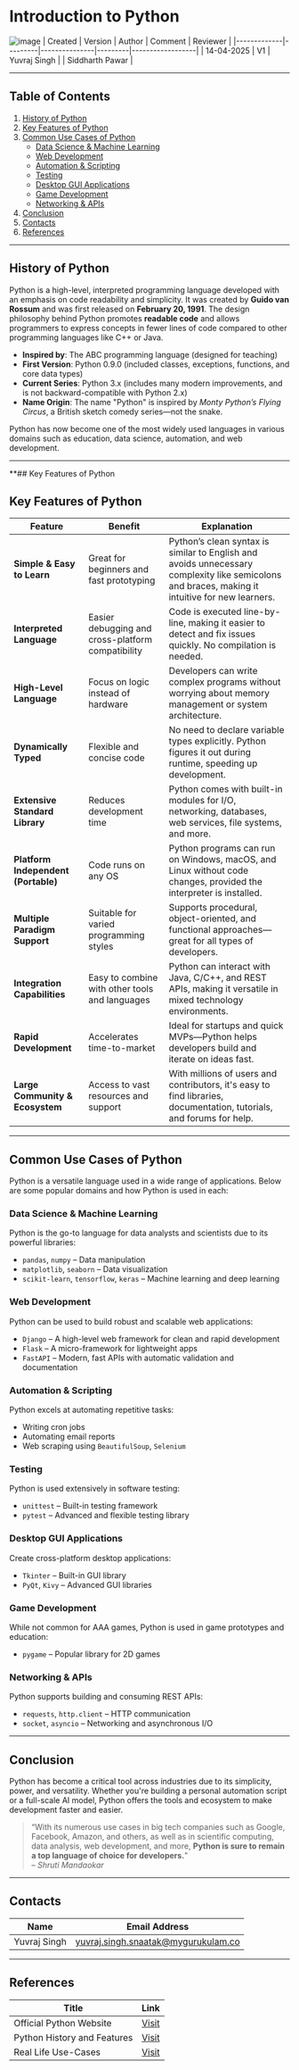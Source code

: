 # Introduction to Python
![image](https://cdn.hashnode.com/res/hashnode/image/upload/v1637422966499/jx6h36yHp.jpeg)
| Created     | Version | Author        | Comment | Reviewer         |
|-------------|---------|---------------|---------|------------------|
| 14-04-2025  | V1      | Yuvraj Singh  |         | Siddharth Pawar  |

---

## **Table of Contents**

1. [History of Python](#history-of-python)  
2. [Key Features of Python](#key-features-of-python)  
3. [Common Use Cases of Python](#common-use-cases-of-python)  
    - [Data Science & Machine Learning](#data-science--machine-learning)  
    - [Web Development](#web-development)  
    - [Automation & Scripting](#automation--scripting)  
    - [Testing](#testing)  
    - [Desktop GUI Applications](#desktop-gui-applications)  
    - [Game Development](#game-development)  
    - [Networking & APIs](#networking--apis)  
4. [Conclusion](#conclusion)  
5. [Contacts](#contacts)  
6. [References](#references)  

---

## History of Python

Python is a high-level, interpreted programming language developed with an emphasis on code readability and simplicity. It was created by **Guido van Rossum** and was first released on **February 20, 1991**. The design philosophy behind Python promotes **readable code** and allows programmers to express concepts in fewer lines of code compared to other programming languages like C++ or Java.

- **Inspired by**: The ABC programming language (designed for teaching)  
- **First Version**: Python 0.9.0 (included classes, exceptions, functions, and core data types)  
- **Current Series**: Python 3.x (includes many modern improvements, and is not backward-compatible with Python 2.x)  
- **Name Origin**: The name "Python" is inspired by *Monty Python’s Flying Circus*, a British sketch comedy series—not the snake.

Python has now become one of the most widely used languages in various domains such as education, data science, automation, and web development.

---

**## Key Features of Python

## Key Features of Python

| **Feature**                          | **Benefit**                                                                 | **Explanation**                                                                                                                                  |
|--------------------------------------|-----------------------------------------------------------------------------|--------------------------------------------------------------------------------------------------------------------------------------------------|
| **Simple & Easy to Learn**           | Great for beginners and fast prototyping                                   | Python’s clean syntax is similar to English and avoids unnecessary complexity like semicolons and braces, making it intuitive for new learners. |
| **Interpreted Language**             | Easier debugging and cross-platform compatibility                          | Code is executed line-by-line, making it easier to detect and fix issues quickly. No compilation is needed.                                     |
| **High-Level Language**              | Focus on logic instead of hardware                                         | Developers can write complex programs without worrying about memory management or system architecture.                                          |
| **Dynamically Typed**                | Flexible and concise code                                                  | No need to declare variable types explicitly. Python figures it out during runtime, speeding up development.                                    |
| **Extensive Standard Library**       | Reduces development time                                                   | Python comes with built-in modules for I/O, networking, databases, web services, file systems, and more.                                        |
| **Platform Independent (Portable)** | Code runs on any OS                                                        | Python programs can run on Windows, macOS, and Linux without code changes, provided the interpreter is installed.                              |
| **Multiple Paradigm Support**        | Suitable for varied programming styles                                     | Supports procedural, object-oriented, and functional approaches—great for all types of developers.                                              |
| **Integration Capabilities**         | Easy to combine with other tools and languages                             | Python can interact with Java, C/C++, and REST APIs, making it versatile in mixed technology environments.                                      |
| **Rapid Development**                | Accelerates time-to-market                                                 | Ideal for startups and quick MVPs—Python helps developers build and iterate on ideas fast.                                                      |
| **Large Community & Ecosystem**      | Access to vast resources and support                                       | With millions of users and contributors, it's easy to find libraries, documentation, tutorials, and forums for help.                           |


---

## Common Use Cases of Python

Python is a versatile language used in a wide range of applications. Below are some popular domains and how Python is used in each:

### Data Science & Machine Learning

Python is the go-to language for data analysts and scientists due to its powerful libraries:

- `pandas`, `numpy` – Data manipulation  
- `matplotlib`, `seaborn` – Data visualization  
- `scikit-learn`, `tensorflow`, `keras` – Machine learning and deep learning  

### Web Development

Python can be used to build robust and scalable web applications:

- `Django` – A high-level web framework for clean and rapid development  
- `Flask` – A micro-framework for lightweight apps  
- `FastAPI` – Modern, fast APIs with automatic validation and documentation  

### Automation & Scripting

Python excels at automating repetitive tasks:

- Writing cron jobs  
- Automating email reports  
- Web scraping using `BeautifulSoup`, `Selenium`  

### Testing

Python is used extensively in software testing:

- `unittest` – Built-in testing framework  
- `pytest` – Advanced and flexible testing library  

### Desktop GUI Applications

Create cross-platform desktop applications:

- `Tkinter` – Built-in GUI library  
- `PyQt`, `Kivy` – Advanced GUI libraries  

### Game Development

While not common for AAA games, Python is used in game prototypes and education:

- `pygame` – Popular library for 2D games  

### Networking & APIs

Python supports building and consuming REST APIs:

- `requests`, `http.client` – HTTP communication  
- `socket`, `asyncio` – Networking and asynchronous I/O  

---

## Conclusion

Python has become a critical tool across industries due to its simplicity, power, and versatility. Whether you're building a personal automation script or a full-scale AI model, Python offers the tools and ecosystem to make development faster and easier.

> “With its numerous use cases in big tech companies such as Google, Facebook, Amazon, and others, as well as in scientific computing, data analysis, web development, and more, **Python is sure to remain a top language of choice for developers.**"  
> – *Shruti Mandaokar*

---

## Contacts

| Name         | Email Address                                 |
|--------------|-----------------------------------------------|
| Yuvraj Singh | yuvraj.singh.snaatak@mygurukulam.co           |

---

## References

| **Title**                        | **Link**                                                                                      |
|----------------------------------|-----------------------------------------------------------------------------------------------|
| Official Python Website          | [Visit](https://www.python.org)                                              |
| Python History and Features      | [Visit](https://medium.com/thetechieguys/python-language-history-features-and-applications-9b77111f9f68) |
| Real Life Use-Cases              | [Visit](https://www.datacamp.com/blog/what-is-python-used-for) |

